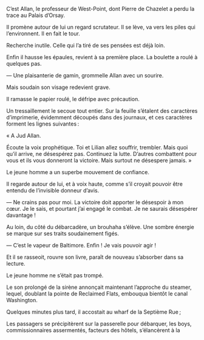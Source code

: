 C’est Allan, le professeur de West-Point, dont Pierre de Chazelet a perdu la trace au Palais d’Orsay.

Il promène autour de lui un regard scrutateur. Il se lève, va vers les piles
qui l’environnent. Il en fait le tour.

Recherche inutile. Celle qui l’a tiré de ses pensées est déjà loin.

Enfin il hausse les épaules, revient à sa première place. La boulette a roulé
à quelques pas.

— Une plaisanterie de gamin, grommelle Allan avec un sourire.

Mais soudain son visage redevient grave.

Il ramasse le papier roulé, le défripe avec précaution.

Un tressaillement le secoue tout entier. Sur la feuille s’étalent des caractères d’imprimerie, évidemment découpés dans des journaux, et ces caractères forment les lignes suivantes :

« A Jud Allan.

Écoute la voix prophétique. Toi et Lilian allez souffrir, trembler. Mais quoi qu’il arrive, ne désespérez pas. Continuez la lutte. D’autres combattent pour vous et ils vous donneront la victoire. Mais surtout ne désespere jamais. »

Le jeune homme a un superbe mouvement de confiance.

Il regarde autour de lui, et à voix haute, comme s’il croyait pouvoir être
entendu de l’invisible donneur d’avis.

— Ne crains pas pour moi. La victoire doit apporter le désespoir à mon
cœur. Je le sais, et pourtant j’ai engagé le combat. Je ne saurais désespérer
davantage !

Au loin, du côté du débarcadère, un brouhaha s’élève. Une sombre énergie se marque sur ses traits soudainement figés.

— C’est le vapeur de Baltimore. Enfin ! Je vais pouvoir agir !

Et il se rasseoit, rouvre son livre, paraît de nouveau s’absorber dans sa lecture.

Le jeune homme ne s’était pas trompé.

Le son prolongé de la sirène annonçait maintenant l’approche du steamer,
lequel, doublant la pointe de Reclaimed Flats, embouqua bientôt le canal
Washington.

Quelques minutes plus tard, il accostait au wharf de la Septième Rue ;

Les passagers se précipitèrent sur la passerelle pour débarquer, les boys,
commissionnaires assermentés, facteurs des hôtels, s’élancèrent à la
